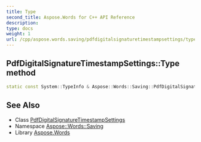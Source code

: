 ```yaml
---
title: Type
second_title: Aspose.Words for C++ API Reference
description: 
type: docs
weight: 1
url: /cpp/aspose.words.saving/pdfdigitalsignaturetimestampsettings/type/
---
```

## PdfDigitalSignatureTimestampSettings::Type method




```cpp
static const System::TypeInfo & Aspose::Words::Saving::PdfDigitalSignatureTimestampSettings::Type()
```

## See Also

* Class [PdfDigitalSignatureTimestampSettings](../)
* Namespace [Aspose::Words::Saving](../../)
* Library [Aspose.Words](../../../)
